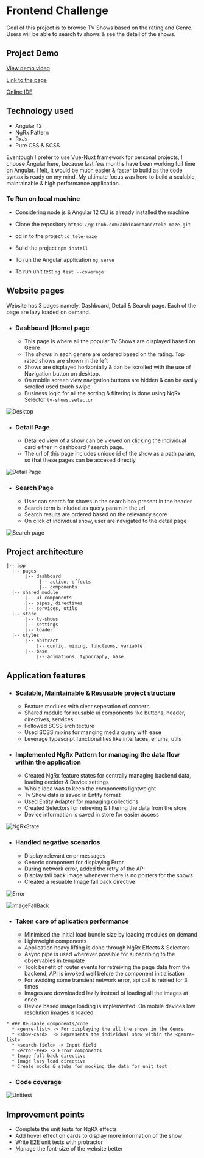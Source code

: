 # Frontend Challenge

Goal of this project is to browse TV Shows based on the rating and Genre. Users will be able to search tv shows & see the detail of the shows.

## Project Demo 

[View demo video](https://vimeo.com/649638350)

[Link to the page](https://fe-telemaze.netlify.app/)

[Online IDE](https://github1s.com/abhinandhand/tele-maze)


 ## Technology used
 * Angular 12
 * NgRx Pattern
 * RxJs
 * Pure CSS & SCSS
 
Eventough I prefer to use Vue-Nuxt framework for personal projects, I choose Angular here, because last few months have been working full time on Angular. I felt, it would be much easier & faster to build as the code syntax is ready on my mind. My ultimate focus was here to build a scalable, maintainable & high performance application.


### To Run on local machine

* Considering node js & Angular 12 CLI is already installed the machine

* Clone the repository ```https://github.com/abhinandhand/tele-maze.git```

* cd in to the project ```cd tele-maze```

* Build the project ```npm install```

* To run the Angular application ```ng serve```

* To run unit test ```ng test --coverage```


## Website pages

Website has 3 pages namely, Dashboard, Detail & Search page. Each of the page are lazy loaded on demand. 
* ### Dashboard (Home) page
  * This page is where all the popular Tv Shows are displayed based on Genre
  * The shows in each genere are ordered based on the rating. Top rated shows are shown in the left
  * Shows are displayed horizontally & can be scrolled with the use of Navigation button on desktop. 
  * On mobile screen view navigation buttons are hidden & can be easily scrolled used touch swipe  
  * Business logic for all the sorting & filtering is done using NgRx Selector ```tv-shows.selector```
  
 ![Desktop](https://i.ibb.co/80Y0pLV/1.png) 

 * ### Detail Page
   * Detailed view of a show can be viewed on clicking the individual card either in dashboard / search page.
   * The url of this page includes unique id of the show as a path param, so that these pages can be accesed directly 
  
 ![Detail Page](https://i.ibb.co/4dFp20G/3.png)
 
 * ### Search Page
   * User can search for shows in the search box present in the header
   * Search term is inluded as query param in the url
   * Search results are ordered based on the relevancy score
   * On click of individual show, user are navigated to the detail page
  
 ![Search page](https://i.ibb.co/R7vM8sL/4.png)

 ## Project architecture
 
    |-- app
      |-- pages
           |-- dashboard
                |-- action, effects
                |-- components
      |-- shared module
           |-- ui-components
           |-- pipes, directives
           |-- services, utils
      |-- store                        
           |-- tv-shows
           |-- settings
           |-- loader
      |-- styles
      	   |-- abstract
	           |-- config, mixing, functions, variable
	       |-- base 
	           |-- animations, typography, base	    

 

 
 ## Application features 
 
  * ### Scalable, Maintainable & Resusable project structure 
    * Feature modules with clear seperation of concern
    * Shared module for reusable ui components like buttons, header, directives, services
    * Followed SCSS architecture
    * Used SCSS mixins for manging media query with ease
    * Leverage typescript functionalities like interfaces, enums, utils
 
 
  * ### Implemented NgRx Pattern for managing the data flow within the application
    * Created NgRx feature states for centrally managing backend data, loading decider & Device settings
    * Whole idea was to keep the components lightweight
    * Tv Show data is saved in Entity format
    * Used Entity Adapter for managing collections
    * Created Selectors for retreving & filtering the data from the store
    * Device information is saved in store for easier access 
    
    
  
 ![NgRxState](https://i.ibb.co/VBxyB7d/5.png)
 

  * ### Handled negative scenarios 
    * Display relevant error messages
    * Generic component for displaying Error
    * During network error, added the retry of the API
    * Display fall back image whenever there is no posters for the shows
    * Created a resuable Image fall back directive 
  
 ![Error](https://i.ibb.co/wsgKHm6/7.png)


 ![ImageFallBack](https://i.ibb.co/xYmNVH7/6.png)
 
   * ### Taken care of aplication performance 
     * Minimised the initial load bundle size by loading modules on demand
     * Lightweight components 
     * Application heavy lifting is done through NgRx Effects & Selectors
     * Async pipe is used wherever possible for subscribing to the observables in template 
     * Took benefit of router events for retreiving the page data from the backend, API is invoked well before the component initialisation
     * For avoiding some transient network error, api call is retried for 3 times
     * Images are downloaded lazily instead of loading all the images at once
     * Device based image loading is implemented. On mobile devices low resolution images is loaded 

    * ### Reusable components/code
      * <genre-list> -> For displaying the all the shows in the Genre
      * <show-card>  -> Represents the individual show within the <genre-list>
      * <search-field> -> Input field 
      * <error-###> -> Error components
      * Image fall back directive
      * Image lazy load directive
      * Create mocks & stubs for mocking the data for unit test
  
  *  ### Code coverage
    
![Unittest](https://i.ibb.co/1rcxVM4/8.png)
     
  ## Improvement points
   * Complete the unit tests for NgRX effects
   * Add hover effect on cards to display more information of the show
   * Write E2E unit tests with protractor
   * Manage the font-size of the website better
    
 

